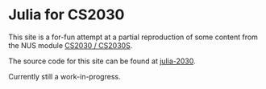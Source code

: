 
# Julia for CS2030

This site is a for-fun attempt at a partial reproduction of some content from the NUS module
[CS2030 / CS2030S](https://nus-cs2030-2021-s3.github.io/notes/).

The source code for this site can be found at [julia-2030](https://enziokam.github.io/julia-2030/).

Currently still a work-in-progress.
